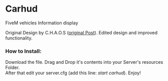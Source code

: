 # Carhud
FiveM vehicles Information display

Original Design by C.H.A.O.S ([original Post](https://forum.fivem.net/t/release-doj-styled-carhud/51895)).
Edited design and improved functionality.

### How to Install:
Download the file. Drag and Drop it's contents into your Server's resources Folder. <br>
After that edit your server.cfg (add this line: *start carhud*). Enjoy!
